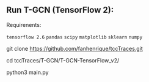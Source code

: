 ## Run T-GCN (TensorFlow 2):

Requirenents:

`tensorflow 2.6`
`pandas`
`scipy`
`matplotlib`
`sklearn`
`numpy`

git clone https://github.com/fanhenrique/tccTraces.git

cd tccTraces/T-GCN/T-GCN-TensorFlow_v2/

python3 main.py






<!-- ## Requirements:

`stellargraph 1.2.1`
`matplotlib 3.4.2`
`networkx 2.5.1`
`argparse 1.1`
`logging 0.5.1.2`
`scipy 1.7.0`
 -->
